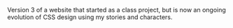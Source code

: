 Version 3 of a website that started as a class project, but is now an ongoing evolution of CSS design using my stories and characters.
